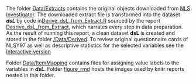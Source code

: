 The folder [Data/Extracts](./Extracts) contains the original objects downloaded from [NLS Investigator](https://www.nlsinfo.org/investigator/pages/login.jsp). The downloaded extract file is transformed into the dataset ***dsL***  by code in[Derive_dsL_from_Extract.R](./Derive_dsL_from_Extract.R) sourced by the report [Desrive_dsL_from_Extract](./Derive_dsL_from_Extract.md), which narrates  every step in data preparation. As the result of running this report, a clean dataset **dsL** is created and stored in the folder [/Data/Derived](./Derived). To review original questionnaire cards of NLSY97 as well as descriptive statistics for the selected variables see the [Interactive version](http://statcanvas.net/thesis/databox/index.html)

Folder [Data/ItemMapping](./ItemMapping) contains files for assigning value labels to the variables in ***dsL***.
Folder [figure_rmd](./figure_rmd) hosts the images used by knitr reports nested in this folder.

<!--
pathMd <- base::file.path("./", c("README.md"))
pathHtml <- base::gsub(pattern=".md$", replacement=".html", x=pathMd)
markdown::markdownToHTML(file=pathMd, output=pathHtml)
-->

